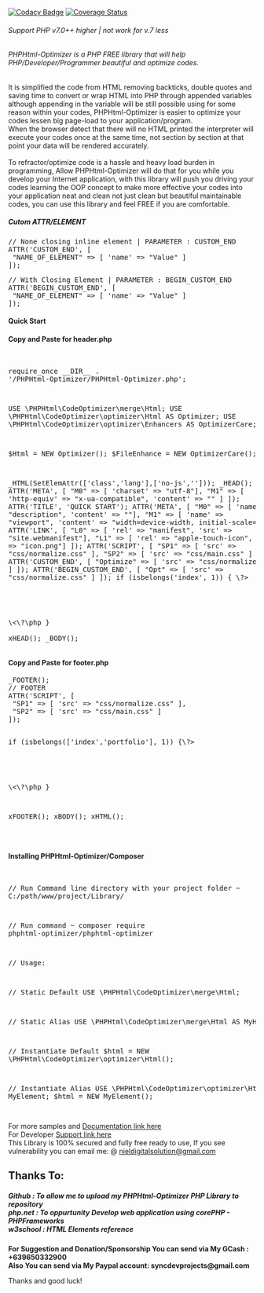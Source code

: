 [![Codacy Badge](https://app.codacy.com/project/badge/Grade/9aa969ea8b1642588110cc72dd308343)](https://www.codacy.com/gh/nielsofficeofficial/PHPHtml-Optimizer/dashboard?utm_source=github.com&amp;utm_medium=referral&amp;utm_content=nielsofficeofficial/PHPHtml-Optimizer&amp;utm_campaign=Badge_Grade)
[![Coverage Status](https://coveralls.io/repos/github/nielsofficeofficial/PHPHtml-Optimizer/badge.svg?branch=master)](https://coveralls.io/github/nielsofficeofficial/PHPHtml-Optimizer?branch=master)


<h6>Support PHP v7.0++ higher | not work for v.7 less</h6>
<h6>PHPHtml-Optimizer is a PHP FREE library that will help PHP/Developer/Programmer beautiful and optimize codes. </h6>
<p>It is simplified the code from HTML removing backticks, double quotes and saving time to convert or wrap HTML into PHP through appended variables although appending in the variable will be still possible using for some reason within your codes, PHPHtml-Optimizer is easier to optimize your codes lessen big page-load to your application/program.<br />
When the browser detect that there will no HTML printed the interpreter will execute your codes once at the same time, not section by section at that point your data will be rendered accurately.<br /><br />
To refractor/optimize code is a hassle and heavy load burden in programming, Allow PHPHtml-Optimizer will do that for you while you develop your Internet application, with this library will push you driving your codes learning the OOP concept to make more effective your codes into your application neat and clean not just clean but beautiful maintainable codes, you can use this library and feel FREE if you are comfortable.    
</p>

<h5>Cutom ATTR/ELEMENT</h5>
<pre>
// None closing inline element | PARAMETER : CUSTOM_END
ATTR('CUSTOM_END', [
 "NAME_OF_ELEMENT" => [ 'name' => "Value" ]
]);
</pre>
<pre>
// With Closing Element | PARAMETER : BEGIN_CUSTOM_END	
ATTR('BEGIN_CUSTOM_END', [
 "NAME_OF_ELEMENT" => [ 'name' => "Value" ]
]);
</pre>

<h4>Quick Start</h4>
<h4>Copy and Paste for header.php</h4>
<pre>

require_once \_\_DIR\_\_ . '/PHPHtml-Optimizer/PHPHtml-Optimizer.php';

USE \PHPHtml\CodeOptimizer\merge\Html;
USE \PHPHtml\CodeOptimizer\optimizer\Html AS Optimizer;
USE \PHPHtml\CodeOptimizer\optimizer\Enhancers AS OptimizerCare;

$Html = NEW Optimizer();
$FileEnhance = NEW OptimizerCare();
 
_HTML(SetElemAttr(['class','lang'],['no-js','']));
_HEAD();
ATTR('META', [
 "M0" => [ 'charset'    => "utf-8"],
 "M1" => [ 'http-equiv' => "x-ua-compatible", 'content' => "" ]
]); 
ATTR('TITLE', 'QUICK START'); 
ATTR('META', [ 
 "M0" => [ 'name' => "description", 'content' => ""],
 "M1" => [ 'name' => "viewport",    'content' => "width=device-width, initial-scale=1" ]
]); 
ATTR('LINK', [ 
 "L0" => [ 'rel' => "manifest", 		'src' => "site.webmanifest"],
 "L1" => [ 'rel' => "apple-touch-icon", 'src' => "icon.png"]
]); 
ATTR('SCRIPT', [
 "SP1" => [ 'src' => "css/normalize.css" ],
 "SP2" => [ 'src' => "css/main.css" ]
]);
ATTR('CUSTOM_END', [
 "Optimize" => [ 'src' => "css/normalize.css" ]
]);
ATTR('BEGIN_CUSTOM_END', [
 "Opt" => [ 'src' => "css/normalize.css" ]
]);
if (isbelongs('index', 1)) { \\?\> 
<!-- 
 
 <style> 
   /**  Header style goes here.. **/
 </style>

 <script> 
    /**  Header script goes here.. **/
 </script>

 -->
\\<\\?\\php \}  
xHEAD();
_BODY();
</pre>


<h4>Copy and Paste for footer.php</h4>
<pre>
_FOOTER();
// FOOTER
ATTR('SCRIPT', [
 "SP1" => [ 'src' => "css/normalize.css" ],
 "SP2" => [ 'src' => "css/main.css" ]
]);

if (isbelongs(['index','portfolio'], 1)) {\\?\>  
<!--

 <script> 
    /**  Header script goes here.. **/
 </script>

-->
\\<\\?\\php \} 

xFOOTER();
xBODY();
xHTML();
</pre>
<br />
<h4>Installing PHPHtml-Optimizer/Composer</h4>
<pre>

// Run Command line directory with your project folder
~ C:/path/www/project/Library/

// Run command
~ composer require phphtml-optimizer/phphtml-optimizer

// Usage:

// Static Default
USE \PHPHtml\CodeOptimizer\merge\Html;

// Static Alias
USE \PHPHtml\CodeOptimizer\merge\Html AS MyHTML;

// Instantiate Default
$html = NEW \PHPHtml\CodeOptimizer\optimizer\Html();

// Instantiate Alias
USE \PHPHtml\CodeOptimizer\optimizer\Html AS MyElement;
$html = NEW MyElement();

</pre>

For more samples and <a href="https://github.com/nielsofficeofficial/PHPHtml-Optimizer-Docx"> Documentation link here </a><br /> 
For Developer <a href="https://github.com/nielsofficeofficial/PHPHtml-Optimizer/issues"> Support link here </a><br /> 
This Library is 100% secured and fully free ready to use, If you see vulnerability you can email me: @ nieldigitalsolution@gmail.com

<h2>Thanks To:</h2>
<h5>
Github : To allow me to upload my PHPHtml-Optimizer PHP Library to repository<br /> 
php.net : To oppurtunity Develop web application using corePHP - PHPFrameworks<br />
w3school : HTML Elements reference</h5>

__For Suggestion and Donation/Sponsorship You can send via My GCash : +639650332900__ <br />
__Also You can send via My Paypal account: syncdevprojects@gmail.com__

 

Thanks and good luck! 

